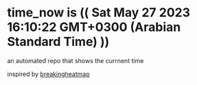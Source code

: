 # time_now is (( Sat May 27 2023 16:10:22 GMT+0300 (Arabian Standard Time) ))

an automated repo that shows the currnent time

inspired by [breakingheatmap](https://github.com/breakingheatmap/breakingheatmap)